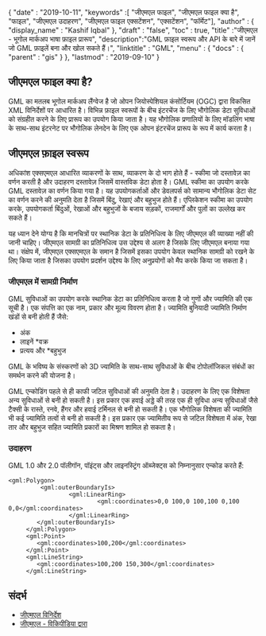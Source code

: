 {
  "date" : "2019-10-11",
  "keywords" :[ "जीएमएल फाइल", "जीएमएल फाइल क्या है", "फाइल", "जीएमएल उदाहरण", "जीएमएल फाइल एक्सटेंशन", "एक्सटेंशन", "फॉर्मेट"],
  "author" : {
    "display_name" : "Kashif Iqbal"
},
  "draft" : "false",
  "toc" : true,
  "title" :"जीएमएल - भूगोल मार्कअप भाषा फ़ाइल प्रारूप",
  "description":"GML फ़ाइल स्वरूप और API के बारे में जानें जो GML फ़ाइलें बना और खोल सकते हैं।",
  "linktitle" : "GML",
  "menu" : {
    "docs" : {
      "parent" : "gis"
}
},
  "lastmod" : "2019-09-10"
}

## जीएमएल फाइल क्या है?

GML का मतलब भूगोल मार्कअप लैंग्वेज है जो ओपन जियोस्पेशियल कंसोर्टियम (OGC) द्वारा विकसित XML विनिर्देशों पर आधारित है। विभिन्न फ़ाइल स्वरूपों के बीच इंटरचेंज के लिए भौगोलिक डेटा सुविधाओं को संग्रहीत करने के लिए प्रारूप का उपयोग किया जाता है। यह भौगोलिक प्रणालियों के लिए मॉडलिंग भाषा के साथ-साथ इंटरनेट पर भौगोलिक लेनदेन के लिए एक ओपन इंटरचेंज प्रारूप के रूप में कार्य करता है।

## जीएमएल फ़ाइल स्वरूप ##

अधिकांश एक्सएमएल आधारित व्याकरणों के साथ, व्याकरण के दो भाग होते हैं - स्कीमा जो दस्तावेज़ का वर्णन करती है और उदाहरण दस्तावेज़ जिसमें वास्तविक डेटा होता है। GML स्कीमा का उपयोग करके GML दस्तावेज़ का वर्णन किया गया है। यह उपयोगकर्ताओं और डेवलपर्स को सामान्य भौगोलिक डेटा सेट का वर्णन करने की अनुमति देता है जिसमें बिंदु, रेखाएं और बहुभुज होते हैं। एप्लिकेशन स्कीमा का उपयोग करके, उपयोगकर्ता बिंदुओं, रेखाओं और बहुभुजों के बजाय सड़कों, राजमार्गों और पुलों का उल्लेख कर सकते हैं।

यह ध्यान देने योग्य है कि मानचित्रों पर स्थानिक डेटा के प्रतिनिधित्व के लिए जीएमएल की व्याख्या नहीं की जानी चाहिए। जीएमएल सामग्री का प्रतिनिधित्व उस उद्देश्य से अलग है जिसके लिए जीएमएल बनाया गया था। संक्षेप में, जीएमएल एक्सएमएल के समान है जिसमें इसका उपयोग केवल स्थानिक सामग्री को रखने के लिए किया जाता है जिसका उपयोग प्रदर्शन उद्देश्य के लिए अनुप्रयोगों को मैप करके किया जा सकता है।

### जीएमएल में सामग्री निर्माण ###

GML सुविधाओं का उपयोग करके स्थानिक डेटा का प्रतिनिधित्व करता है जो गुणों और ज्यामिति की एक सूची है। एक संपत्ति का एक नाम, प्रकार और मूल्य विवरण होता है। ज्यामिति बुनियादी ज्यामिति निर्माण खंडों से बनी होती हैं जैसे:

* अंक
* लाइनें
*वक्र
* प्रत्यय और
*बहुभुज

GML के भविष्य के संस्करणों को 3D ज्यामिति के साथ-साथ सुविधाओं के बीच टोपोलॉजिकल संबंधों का समर्थन करने की योजना है।

GML एन्कोडिंग पहले से ही काफी जटिल सुविधाओं की अनुमति देता है। उदाहरण के लिए एक विशेषता अन्य सुविधाओं से बनी हो सकती है। इस प्रकार एक हवाई अड्डे की तरह एक ही सुविधा अन्य सुविधाओं जैसे टैक्सी के रास्ते, रनवे, हैंगर और हवाई टर्मिनल से बनी हो सकती है। एक भौगोलिक विशेषता की ज्यामिति भी कई ज्यामिति तत्वों से बनी हो सकती है। इस प्रकार एक ज्यामितीय रूप से जटिल विशेषता में अंक, रेखा तार और बहुभुज सहित ज्यामिति प्रकारों का मिश्रण शामिल हो सकता है।

### उदाहरण ###

GML 1.0 और 2.0 पॉलीगॉन, पॉइंट्स और लाइनस्ट्रिंग ऑब्जेक्ट्स को निम्नानुसार एन्कोड करते हैं:

```
<gml:Polygon>
         <gml:outerBoundaryIs>
                 <gml:LinearRing>
                         <gml:coordinates>0,0 100,0 100,100 0,100 0,0</gml:coordinates>
                 </gml:LinearRing>
        </gml:outerBoundaryIs>
     </gml:Polygon>
     <gml:Point>
        <gml:coordinates>100,200</gml:coordinates>
     </gml:Point>
     <gml:LineString>
        <gml:coordinates>100,200 150,300</gml:coordinates>
     </gml:LineString>
```

## संदर्भ ##

* [जीएमएल विनिर्देश](https://www.ogc.org/standard/gml/)
* [जीएमएल - विकिपीडिया द्वारा](https://en.wikipedia.org/wiki/Geography_Markup_Language)

